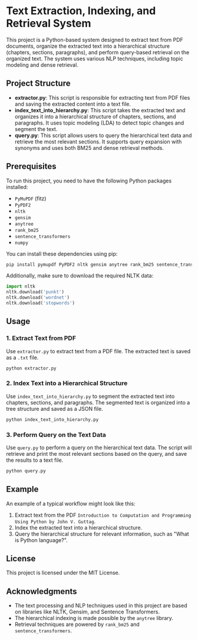 # Text Extraction, Indexing, and Retrieval System

This project is a Python-based system designed to extract text from PDF documents, organize the extracted text into a hierarchical structure (chapters, sections, paragraphs), and perform query-based retrieval on the organized text. The system uses various NLP techniques, including topic modeling and dense retrieval.

## Project Structure

- **extractor.py**: This script is responsible for extracting text from PDF files and saving the extracted content into a text file.
- **index_text_into_hierarchy.py**: This script takes the extracted text and organizes it into a hierarchical structure of chapters, sections, and paragraphs. It uses topic modeling (LDA) to detect topic changes and segment the text.
- **query.py**: This script allows users to query the hierarchical text data and retrieve the most relevant sections. It supports query expansion with synonyms and uses both BM25 and dense retrieval methods.

## Prerequisites

To run this project, you need to have the following Python packages installed:

- `PyMuPDF` (fitz)
- `PyPDF2`
- `nltk`
- `gensim`
- `anytree`
- `rank_bm25`
- `sentence_transformers`
- `numpy`

You can install these dependencies using pip:

```bash
pip install pymupdf PyPDF2 nltk gensim anytree rank_bm25 sentence_transformers numpy
```

Additionally, make sure to download the required NLTK data:

```python
import nltk
nltk.download('punkt')
nltk.download('wordnet')
nltk.download('stopwords')
```

## Usage

### 1. Extract Text from PDF

Use `extractor.py` to extract text from a PDF file. The extracted text is saved as a `.txt` file.

```bash
python extractor.py
```

### 2. Index Text into a Hierarchical Structure

Use `index_text_into_hierarchy.py` to segment the extracted text into chapters, sections, and paragraphs. The segmented text is organized into a tree structure and saved as a JSON file.

```bash
python index_text_into_hierarchy.py
```

### 3. Perform Query on the Text Data

Use `query.py` to perform a query on the hierarchical text data. The script will retrieve and print the most relevant sections based on the query, and save the results to a text file.

```bash
python query.py
```

## Example

An example of a typical workflow might look like this:

1. Extract text from the PDF `Introduction to Computation and Programming Using Python by John V. Guttag`.
2. Index the extracted text into a hierarchical structure.
3. Query the hierarchical structure for relevant information, such as "What is Python language?".

## License

This project is licensed under the MIT License.

## Acknowledgments

- The text processing and NLP techniques used in this project are based on libraries like NLTK, Gensim, and Sentence Transformers.
- The hierarchical indexing is made possible by the `anytree` library.
- Retrieval techniques are powered by `rank_bm25` and `sentence_transformers`.
